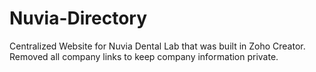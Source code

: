 # Nuvia-Directory
Centralized Website for Nuvia Dental Lab that was built in Zoho Creator. Removed all company links to keep company information private.
